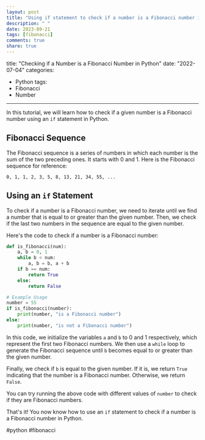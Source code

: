 ```yaml
---
layout: post
title: "Using if statement to check if a number is a Fibonacci number in Python"
description: " "
date: 2023-09-21
tags: [fibonacci]
comments: true
share: true
---
```

title: "Checking if a Number is a Fibonacci Number in Python"
date: "2022-07-04"
categories:
  - Python
tags:
  - Fibonacci
  - Number
---

In this tutorial, we will learn how to check if a given number is a Fibonacci number using an `if` statement in Python.

## Fibonacci Sequence

The Fibonacci sequence is a series of numbers in which each number is the sum of the two preceding ones. It starts with 0 and 1. Here is the Fibonacci sequence for reference:

```
0, 1, 1, 2, 3, 5, 8, 13, 21, 34, 55, ...
```

## Using an `if` Statement

To check if a number is a Fibonacci number, we need to iterate until we find a number that is equal to or greater than the given number. Then, we check if the last two numbers in the sequence are equal to the given number.

Here's the code to check if a number is a Fibonacci number:

```python
def is_fibonacci(num):
    a, b = 0, 1
    while b < num:
        a, b = b, a + b
    if b == num:
        return True
    else:
        return False

# Example Usage
number = 55
if is_fibonacci(number):
    print(number, "is a Fibonacci number")
else:
    print(number, "is not a Fibonacci number")
```

In this code, we initialize the variables `a` and `b` to 0 and 1 respectively, which represent the first two Fibonacci numbers. We then use a `while` loop to generate the Fibonacci sequence until `b` becomes equal to or greater than the given number.

Finally, we check if `b` is equal to the given number. If it is, we return `True` indicating that the number is a Fibonacci number. Otherwise, we return `False`.

You can try running the above code with different values of `number` to check if they are Fibonacci numbers.

That's it! You now know how to use an `if` statement to check if a number is a Fibonacci number in Python.

#python #fibonacci